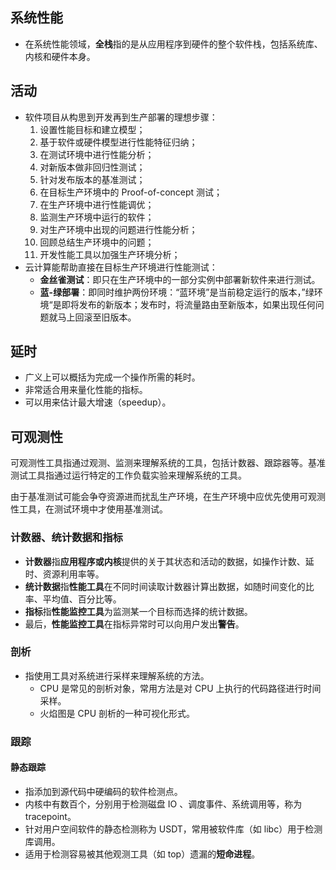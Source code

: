 ## 系统性能

* 在系统性能领域，**全栈**指的是从应用程序到硬件的整个软件栈，包括系统库、内核和硬件本身。

## 活动

* 软件项目从构思到开发再到生产部署的理想步骤：
  1. 设置性能目标和建立模型；
  2. 基于软件或硬件模型进行性能特征归纳；
  3. 在测试环境中进行性能分析；
  4. 对新版本做非回归性测试；
  5. 针对发布版本的基准测试；
  6. 在目标生产环境中的 Proof-of-concept 测试；
  7. 在生产环境中进行性能调优；
  8. 监测生产环境中运行的软件；
  9. 对生产环境中出现的问题进行性能分析；
  10. 回顾总结生产环境中的问题；
  11. 开发性能工具以加强生产环境分析；
* 云计算能帮助直接在目标生产环境进行性能测试：
  * **金丝雀测试**：即只在生产环境中的一部分实例中部署新软件来进行测试。
  * **蓝-绿部署**：即同时维护两份环境：“蓝环境”是当前稳定运行的版本，”绿环境“是即将发布的新版本；发布时，将流量路由至新版本，如果出现任何问题就马上回滚至旧版本。

## 延时

* 广义上可以概括为完成一个操作所需的耗时。
* 非常适合用来量化性能的指标。
* 可以用来估计最大增速（speedup）。

## 可观测性

可观测性工具指通过观测、监测来理解系统的工具，包括计数器、跟踪器等。基准测试工具指通过运行特定的工作负载实验来理解系统的工具。

由于基准测试可能会争夺资源进而扰乱生产环境，在生产环境中应优先使用可观测性工具，在测试环境中才使用基准测试。

### 计数器、统计数据和指标

* **计数器**指**应用程序或内核**提供的关于其状态和活动的数据，如操作计数、延时、资源利用率等。
* **统计数据**指**性能工具**在不同时间读取计数器计算出数据，如随时间变化的比率、平均值、百分比等。
* **指标**指**性能监控工具**为监测某一个目标而选择的统计数据。
* 最后，**性能监控工具**在指标异常时可以向用户发出**警告**。

### 剖析

* 指使用工具对系统进行采样来理解系统的方法。
  * CPU 是常见的剖析对象，常用方法是对 CPU 上执行的代码路径进行时间采样。
  * 火焰图是 CPU 剖析的一种可视化形式。

### 跟踪

#### 静态跟踪

* 指添加到源代码中硬编码的软件检测点。
* 内核中有数百个，分别用于检测磁盘 IO 、调度事件、系统调用等，称为 tracepoint。
* 针对用户空间软件的静态检测称为 USDT，常用被软件库（如 libc）用于检测库调用。
* 适用于检测容易被其他观测工具（如 top）遗漏的**短命进程**。
